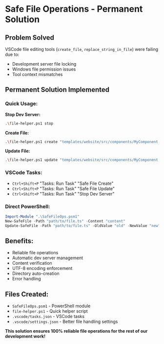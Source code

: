 ﻿# Safe File Operations - Permanent Solution

## Problem Solved

VSCode file editing tools (`create_file`, `replace_string_in_file`) were failing due to:

- Development server file locking
- Windows file permission issues
- Tool context mismatches

## Permanent Solution Implemented

### Quick Usage:

**Stop Dev Server:**

```bash
.\file-helper.ps1 stop
```

**Create File:**

```bash
.\file-helper.ps1 create "templates/website/src/components/MyComponent.tsx" "export default function MyComponent() { return <div>Hello</div>; }"
```

**Update File:**

```bash
.\file-helper.ps1 update "templates/website/src/components/MyComponent.tsx" "Hello" "Hello World"
```

### VSCode Tasks:

- `Ctrl+Shift+P` "Tasks: Run Task" "Safe File Create"
- `Ctrl+Shift+P` "Tasks: Run Task" "Safe File Update"
- `Ctrl+Shift+P` "Tasks: Run Task" "Stop Dev Server"

### Direct PowerShell:

```powershell
Import-Module ".\SafeFileOps.psm1"
New-SafeFile -Path "path/to/file.ts" -Content "content"
Update-SafeFile -Path "path/to/file.ts" -OldValue "old" -NewValue "new"
```

## Benefits:

- Reliable file operations
- Automatic dev server management
- Content verification
- UTF-8 encoding enforcement
- Directory auto-creation
- Error handling

## Files Created:

- `SafeFileOps.psm1` - PowerShell module
- `file-helper.ps1` - Quick helper script
- `.vscode/tasks.json` - VSCode tasks
- `.vscode/settings.json` - Better file handling settings

**This solution ensures 100% reliable file operations for the rest of our development work!**
